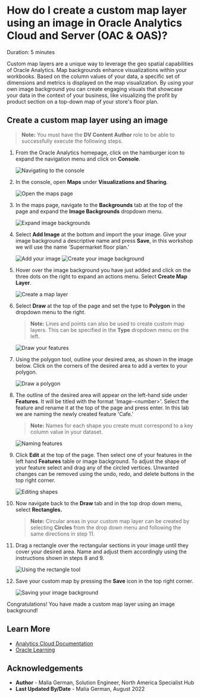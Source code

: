 # How do I create a custom map layer using an image in Oracle Analytics Cloud and Server (OAC & OAS)?
Duration: 5 minutes

Custom map layers are a unique way to leverage the geo spatial capabilities of Oracle Analytics.
Map backgrounds enhance visualizations within your workbooks. Based on the column values of your data, a specific set of dimensions and metrics is displayed on the map visualization. By using your own image background you can create engaging visuals that showcase your data in the context of your business, like visualizing the profit by product section on a top-down map of your store's floor plan.


## Create a custom map layer using an image
>**Note:** You must have the **DV Content Author** role to be able to successfully execute the following steps.

1. From the Oracle Analytics homepage, click on the hamburger icon to expand the navigation menu and click on **Console**.

    ![Navigating to the console](images/navigate-to-console.png)

2. In the console, open **Maps** under **Visualizations and Sharing**.

    ![Open the maps page](images/open-maps.png)

3. In the maps page, navigate to the **Backgrounds** tab at the top of the page and expand the **Image Backgrounds** dropdown menu.

    ![Expand image backgrounds](images/expand-image-backgrounds.png)

4. Select **Add Image** at the bottom and import the your image. Give your image background a descriptive name and press **Save**, in this workshop we will use the name 'Supermarket floor plan.'

    ![Add your image](images/add-image.png)
    ![Create your image background](images/import-image.png)

5. Hover over the image background you have just added and click on the three dots on the right to expand an actions menu. Select **Create Map Layer**.

    ![Create a map layer](images/create-map-layer.png)

6. Select **Draw** at the top of the page and set the type to **Polygon** in the dropdown menu to the right.
    >**Note:** Lines and points can also be used to create custom map layers. This can be specified in the **Type** dropdown menu on the left.

    ![Draw your features](images/draw-tab.png)

7. Using the polygon tool, outline your desired area, as shown in the image below. Click on the corners of the desired area to add a vertex to your polygon.

    ![Draw a polygon](images/draw-a-polygon.png)

8.  The outline of the desired area will appear on the left-hand side under **Features**. It will be titled with the format 'Image-<number\>'. Select the feature and rename it at the top of the page and press enter. In this lab we are naming the newly created feature 'Cafe.'
    >**Note:** Names for each shape you create must correspond to a key column value in your dataset.

    ![Naming features](images/name-feature.png)

9.  Click **Edit** at the top of the page. Then select one of your features in the left hand **Features** table or image background. To adjust the shape of your feature select and drag any of the circled vertices. Unwanted changes can be removed using the undo, redo, and delete buttons in the top right corner.

    ![Editing shapes](images/edit-shape.png)

10. Now navigate back to the **Draw** tab and in the top drop down menu, select **Rectangles.**
    >**Note:** Circular areas in your custom map layer can be created by selecting **Circles** from the drop down menu and following the same directions in step 11.

11. Drag a rectangle over the rectangular sections in your image until they cover your desired area. Name and adjust them accordingly using the instructions shown in steps 8 and 9.

    ![Using the rectangle tool](images/add-more-features.png)

12. Save your custom map by pressing the **Save** icon in the top right corner.

    ![Saving your image background](images/save-map.png)

Congratulations! You have made a custom map layer using an image background!

## Learn More

* [Analytics Cloud Documentation](https://docs.oracle.com/en/cloud/paas/analytics-cloud/acubi/add-custom-map-layers.html)
* [Oracle Learning](https://www.youtube.com/watch?v=-tDUDMek7qA&ab_channel=OracleLearning)

## Acknowledgements
* **Author** - Malia German, Solution Engineer, North America Specialist Hub
* **Last Updated By/Date** - Malia German, August 2022
